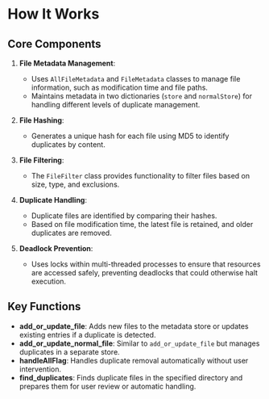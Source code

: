 # How It Works

## Core Components

1. **File Metadata Management**: 
    - Uses `AllFileMetadata` and `FileMetadata` classes to manage file information, such as modification time and file paths.
    - Maintains metadata in two dictionaries (`store` and `normalStore`) for handling different levels of duplicate management.

2. **File Hashing**: 
    - Generates a unique hash for each file using MD5 to identify duplicates by content.

3. **File Filtering**:
    - The `FileFilter` class provides functionality to filter files based on size, type, and exclusions.

4. **Duplicate Handling**:
    - Duplicate files are identified by comparing their hashes.
    - Based on file modification time, the latest file is retained, and older duplicates are removed.

5. **Deadlock Prevention**:
    - Uses locks within multi-threaded processes to ensure that resources are accessed safely, preventing deadlocks that could otherwise halt execution.

## Key Functions

- **add_or_update_file**: Adds new files to the metadata store or updates existing entries if a duplicate is detected.
- **add_or_update_normal_file**: Similar to `add_or_update_file` but manages duplicates in a separate store.
- **handleAllFlag**: Handles duplicate removal automatically without user intervention.
- **find_duplicates**: Finds duplicate files in the specified directory and prepares them for user review or automatic handling.